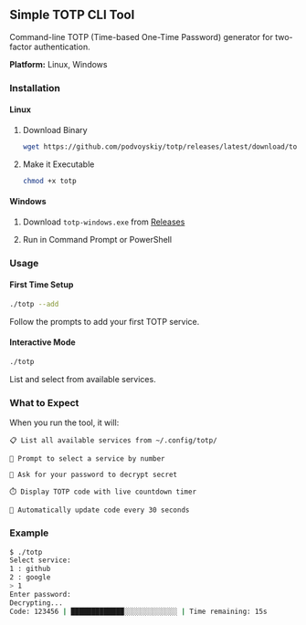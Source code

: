 ## Simple TOTP CLI Tool

Command-line TOTP (Time-based One-Time Password) generator for two-factor authentication.

**Platform:** Linux, Windows

### Installation

#### Linux

1. Download Binary
    ```bash
    wget https://github.com/podvoyskiy/totp/releases/latest/download/totp-linux -O totp
    ```

2. Make it Executable
    ```bash
    chmod +x totp
    ```

#### Windows

1. Download `totp-windows.exe` from [Releases](https://github.com/podvoyskiy/totp/releases) 

2. Run in Command Prompt or PowerShell

### Usage

#### First Time Setup
```bash
./totp --add
```
Follow the prompts to add your first TOTP service.

#### Interactive Mode
```bash
./totp
```
List and select from available services.

### What to Expect

When you run the tool, it will:

    📋 List all available services from ~/.config/totp/

    🔢 Prompt to select a service by number

    🔐 Ask for your password to decrypt secret

    ⏱️ Display TOTP code with live countdown timer

    🔄 Automatically update code every 30 seconds

### Example

```bash
$ ./totp
Select service:
1 : github
2 : google
> 1
Enter password:
Decrypting...
Code: 123456 | █████████████░░░░░░░░░░░░░ | Time remaining: 15s
```